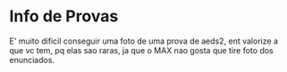 # Info de Provas

E' muito dificil conseguir uma foto de uma prova de aeds2, ent valorize a que vc tem, pq elas sao raras, ja que o MAX nao gosta que tire foto dos enunciados.